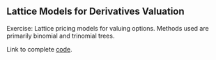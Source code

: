 ## Lattice Models for Derivatives Valuation
Exercise: Lattice pricing models for valuing options. Methods used are primarily binomial and trinomial trees.

Link to complete [code](https://github.com/keziasetokusumo/lattice_trees/blob/main/Lattice%20Methods%20Black%20Scholes.ipynb).
